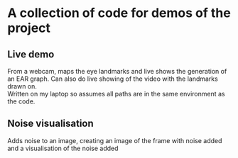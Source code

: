 #  A collection of code for demos of the project

## Live demo

From a webcam, maps the eye landmarks and live shows the generation of an EAR graph. Can also do live showing of the video with the landmarks drawn on.  
Written on my laptop so assumes all paths are in the same environment as the code.

## Noise visualisation

Adds noise to an image, creating an image of the frame with noise added and a visualisation of the noise added